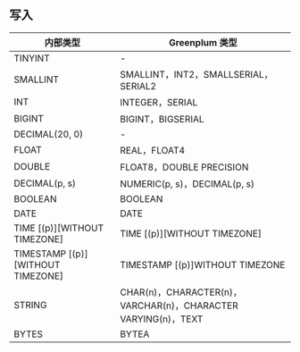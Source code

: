 ## 写入

| 内部类型 | Greenplum 类型 | 
|---------|---------|
| TINYINT	| -| 
|SMALLINT	|SMALLINT，INT2，SMALLSERIAL，SERIAL2|
| INT	| INTEGER，SERIAL| 
| BIGINT	| BIGINT，BIGSERIAL| 
| DECIMAL(20, 0)	| -| 
| FLOAT	| REAL，FLOAT4| 
| DOUBLE	| FLOAT8，DOUBLE PRECISION| 
| DECIMAL(p, s)	| NUMERIC(p, s)，DECIMAL(p, s)| 
| BOOLEAN	| BOOLEAN| 
| DATE	| DATE| 
| TIME [(p)][WITHOUT TIMEZONE]	| TIME [(p)][WITHOUT TIMEZONE]| 
| TIMESTAMP [(p)][WITHOUT TIMEZONE]	| TIMESTAMP [(p)]WITHOUT TIMEZONE| 
| STRING	| CHAR(n)，CHARACTER(n)，VARCHAR(n)，CHARACTER VARYING(n)，TEXT| 
| BYTES	| BYTEA| 
